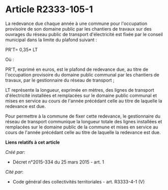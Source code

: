 # Article R2333-105-1

La redevance due chaque année à une commune pour l'occupation provisoire de son domaine public par les chantiers de travaux
sur des ouvrages du réseau public de transport d'électricité est fixée par le conseil municipal dans la limite du plafond
suivant :

PR'T= 0,35* LT

Où :

PR'T, exprimé en euros, est le plafond de redevance due, au titre de l'occupation provisoire du domaine public communal par
les chantiers de travaux, par le gestionnaire du réseau de transport ;

LT représente la longueur, exprimée en mètres, des lignes de transport d'électricité installées et remplacées sur le domaine
public communal et mises en service au cours de l'année précédant celle au titre de laquelle la redevance est due.

Pour permettre à la commune de fixer cette redevance, le gestionnaire du réseau de transport communique la longueur totale
des lignes installées et remplacées sur le domaine public de la commune et mises en service au cours de l'année précédant
celle au titre de laquelle la redevance est due.

**Liens relatifs à cet article**

_Créé par_:

  - Décret n°2015-334 du 25 mars 2015 - art. 1

_Cité par_:

  - Code général des collectivités territoriales - art. R3333-4-1 (V)
